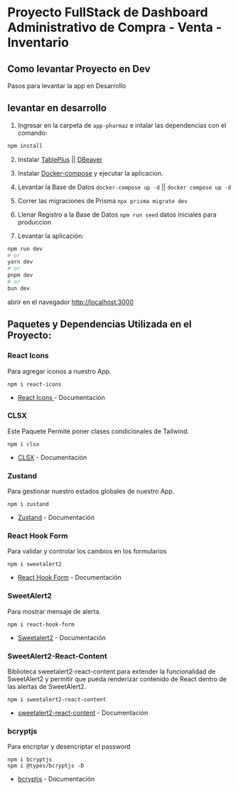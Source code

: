 # Proyecto FullStack de Dashboard Administrativo de Compra - Venta - Inventario

## Como levantar Proyecto en Dev

Pasos para levantar la app en Desarrollo

## levantar en desarrollo

1. Ingresar en la carpeta de ```app-pharmaz``` e intalar las dependencias con el comando:
```bash
npm install
```
2. Instalar  [TablePlus](https://tableplus.com/) || [DBeaver](https://dbeaver.io)
3. Instalar  [Docker-compose](https://www.docker.com/products/docker-desktop/) y ejecutar la aplicacion.

4. Levantar la Base de Datos ```docker-compose up -d``` || ```docker compose up -d```
5. Correr las migraciones de Prisma ```npx prisma migrate dev```
5. Llenar Registro  a la Base de Datos ```npm run seed``` datos iniciales para produccion
6. Levantar la aplicación:
```bash
npm run dev
# or
yarn dev
# or
pnpm dev
# or
bun dev
```

abrir en el navegador [http://localhost:3000](http://localhost:3000)

## Paquetes y Dependencias Utilizada en el Proyecto:

### React Icons
Para agregar iconos a nuestro App.
````
npm i react-icons
````
- [React Icons ](https://react-icons.github.io/react-icons/) - Documentación

### CLSX
Este Paquete Permite poner clases condicionales de Tailwind.
````
npm i clsx
````
- [CLSX](https://www.npmjs.com/package/clsx) - Documentación

### Zustand
Para gestionar nuestro estados globales de nuestro App.
````
npm i zustand
````
- [Zustand](https://zustand-demo.pmnd.rs/) - Documentación

### React Hook Form
Para validar y controlar los cambios en los formularios
````
npm i sweetalert2
````
- [React Hook Form](https://react-hook-form.com/) - Documentación

### SweetAlert2
Para mostrar mensaje de alerta.
````
npm i react-hook-form
````
- [Sweetalert2](https://sweetalert2.github.io/) - Documentación

### SweetAlert2-React-Content
Biblioteca sweetalert2-react-content para extender la funcionalidad de SweetAlert2 y permitir que pueda renderizar contenido de React dentro de las alertas de SweetAlert2.
````
npm i sweetalert2-react-content
````
- [sweetalert2-react-content]() - Documentación

### bcryptjs
Para encriptar y desencriptar el password
````
npm i bcryptjs
npm i @types/bcryptjs -D
````
- [bcryptjs](https://www.npmjs.com/package/bcryptjs) - Documentación
